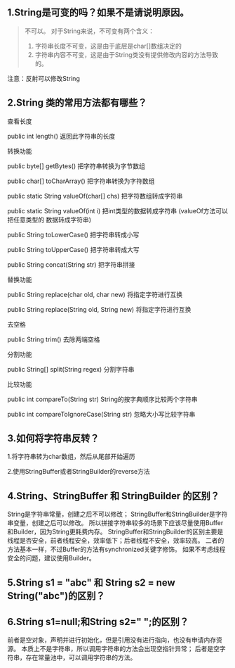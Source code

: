 ## 1.String是可变的吗？如果不是请说明原因。

>不可以。
>对于String来说，不可变有两个含义：
>1) 字符串长度不可变，这是由于底层是char[]数组决定的
>2) 字符串内容不可变，这是由于String类没有提供修改内容的方法导致的。

注意：反射可以修改String

## 2.String 类的常用方法都有哪些？

查看长度

public int length()	     返回此字符串的长度

转换功能

public byte[] getBytes()	    把字符串转换为字节数组

public char[] toCharArray()	把字符串转换为字符数组

public static String valueOf(char[] chs)	把字符数组转成字符串

public static String valueOf(int i)	把int类型的数据转成字符串  (valueOf方法可以把任意类型的  数据转成字符串)

public String toLowerCase()	把字符串转成小写

public String toUpperCase()	把字符串转成大写

public String concat(String str)	把字符串拼接

替换功能

public String replace(char old, char new)	将指定字符进行互换

public String replace(String old, String new)	将指定字符进行互换

去空格

public String trim()	去除两端空格

分割功能

public String[] split(String regex)	分割字符串

比较功能

public int compareTo(String str)	String的按字典顺序比较两个字符串

public int compareToIgnoreCase(String str)	忽略大小写比较字符串


## 3.如何将字符串反转？

1.将字符串转为char数组，然后从尾部开始遍历

2.使用StringBuffer或者StringBuilder的reverse方法
## 4.String、StringBuffer 和 StringBuilder 的区别？
String是字符串常量，创建之后不可以修改；
StringBuffer和StringBuilder是字符串变量，创建之后可以修改。
所以拼接字符串较多的场景下应该尽量使用Buffer和Builder，因为String更耗费内存。
StringBuffer和StringBuilder的区别主要是线程是否安全，前者线程安全，效率低下；后者线程不安全，效率较高。
二者的方法基本一样，不过Buffer的方法有synchronized关键字修饰。
如果不考虑线程安全的问题，建议使用Builder。

## 5.String s1 = "abc" 和 String s2 = new String("abc")的区别？

## 6.String s1=null;和String s2=" ";的区别？

前者是空对象，声明并进行初始化，但是引用没有进行指向，也没有申请内存资源。
本质上不是字符串，所以调用字符串的方法会出现空指针异常；
后者是空字符串，存在常量池中，可以调用字符串的方法。
